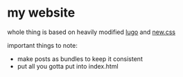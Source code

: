 # my website

whole thing is based on heavily modified [lugo](https://github.com/LukeSmithxyz/lugo) and [new.css](https://newcss.net/)

important things to note:
- make posts as bundles to keep it consistent
- put all you gotta put into index.html

